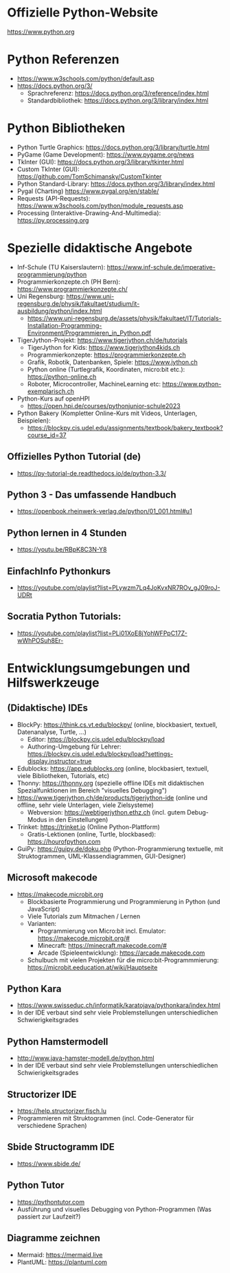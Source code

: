 # Offizielle Python-Website
https://www.python.org

# Python Referenzen
- https://www.w3schools.com/python/default.asp
- https://docs.python.org/3/
  - Sprachreferenz: https://docs.python.org/3/reference/index.html
  - Standardbibliothek: https://docs.python.org/3/library/index.html

# Python Bibliotheken
- Python Turtle Graphics: https://docs.python.org/3/library/turtle.html
- PyGame (Game Development): https://www.pygame.org/news
- TkInter (GUI): https://docs.python.org/3/library/tkinter.html
- Custom TkInter (GUI): https://github.com/TomSchimansky/CustomTkinter
- Python Standard-Library: https://docs.python.org/3/library/index.html
- Pygal (Charting) https://www.pygal.org/en/stable/
- Requests (API-Requests): https://www.w3schools.com/python/module_requests.asp
- Processing (Interaktive-Drawing-And-Multimedia): https://py.processing.org

# Spezielle didaktische Angebote
- Inf-Schule (TU Kaiserslautern): https://www.inf-schule.de/imperative-programmierung/python
- Programmierkonzepte.ch (PH Bern): https://www.programmierkonzepte.ch/
- Uni Regensburg: https://www.uni-regensburg.de/physik/fakultaet/studium/it-ausbildung/python/index.html
  - https://www.uni-regensburg.de/assets/physik/fakultaet/IT/Tutorials-Installation-Programming-Environment/Programmieren_in_Python.pdf
- TigerJython-Projekt: https://www.tigerjython.ch/de/tutorials
    - TigerJython for Kids: https://www.tigerjython4kids.ch
    - Programmierkonzepte: https://programmierkonzepte.ch
    - Grafik, Robotik, Datenbanken, Spiele: https://www.jython.ch
    - Python online (Turtlegrafik, Koordinaten, micro:bit etc.): https://python-online.ch 
    - Roboter, Microcontroller, MachineLearning etc: https://www.python-exemplarisch.ch
- Python-Kurs auf openHPI
  - https://open.hpi.de/courses/pythonjunior-schule2023
- Python Bakery (Kompletter Online-Kurs mit Videos, Unterlagen, Beispielen): 
  - https://blockpy.cis.udel.edu/assignments/textbook/bakery_textbook?course_id=37
## Offizielles Python Tutorial (de)
- https://py-tutorial-de.readthedocs.io/de/python-3.3/
## Python 3 - Das umfassende Handbuch
- https://openbook.rheinwerk-verlag.de/python/01_001.html#u1
## Python lernen in 4 Stunden
- https://youtu.be/RBpK8C3N-Y8
## EinfachInfo Pythonkurs
- https://youtube.com/playlist?list=PLywzm7Lq4JoKvxNR7ROv_gJ09roJ-UDRt
## Socratia Python Tutorials:
- https://youtube.com/playlist?list=PLi01XoE8jYohWFPpC17Z-wWhPOSuh8Er-

# Entwicklungsumgebungen und Hilfswerkzeuge
## (Didaktische) IDEs
  - BlockPy: https://think.cs.vt.edu/blockpy/ (online, blockbasiert, textuell, Datenanalyse, Turtle, ...)
    - Editor: https://blockpy.cis.udel.edu/blockpy/load
    - Authoring-Umgebung für Lehrer: https://blockpy.cis.udel.edu/blockpy/load?settings-display.instructor=true
  - Edublocks: https://app.edublocks.org (online, blockbasiert, textuell, viele Bibliotheken, Tutorials, etc)
  - Thonny: https://thonny.org (spezielle offline IDEs mit didaktischen Spezialfunktionen im Bereich "visuelles Debugging")
  - https://www.tigerjython.ch/de/products/tigerjython-ide (online und offline, sehr viele Unterlagen, viele Zielsysteme)
    - Webversion: https://webtigerjython.ethz.ch (incl. gutem Debug-Modus in den Einstellungen)
  - Trinket: https://trinket.io (Online Python-Plattform)
    - Gratis-Lektionen (online, Turtle, blockbased): https://hourofpython.com 
  - GuiPy: https://guipy.de/doku.php (Python-Programmierung textuelle, mit Struktogrammen, UML-Klassendiagrammen, GUI-Designer)

## Microsoft makecode
- https://makecode.microbit.org
  - Blockbasierte Programmierung und Programmierung in Python (und JavaScript)
  - Viele Tutorials zum Mitmachen / Lernen
  - Varianten:
    - Programmierung von Micro:bit incl. Emulator: https://makecode.microbit.org/#
    - Minecraft: https://minecraft.makecode.com/#
    - Arcade (Spieleentwicklung): https://arcade.makecode.com
  - Schulbuch mit vielen Projekten für die micro:bit-Programmmierung: https://microbit.eeducation.at/wiki/Hauptseite  

## Python Kara
- https://www.swisseduc.ch/informatik/karatojava/pythonkara/index.html
- In der IDE verbaut sind sehr viele Problemstellungen unterschiedlichen Schwierigkeitsgrades

## Python Hamstermodell
- http://www.java-hamster-modell.de/python.html
- In der IDE verbaut sind sehr viele Problemstellungen unterschiedlichen Schwierigkeitsgrades

## Structorizer IDE
- https://help.structorizer.fisch.lu
- Programmieren mit Struktogrammen (incl. Code-Generator für verschiedene Sprachen)

## Sbide Structogramm IDE
- https://www.sbide.de/

## Python Tutor
- https://pythontutor.com
- Ausführung und visuelles Debugging von Python-Programmen (Was passiert zur Laufzeit?)

## Diagramme zeichnen
- Mermaid: https://mermaid.live
- PlantUML: https://plantuml.com